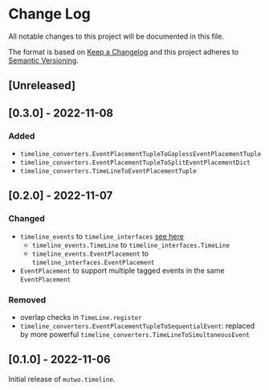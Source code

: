# Change Log

All notable changes to this project will be documented in this file.

The format is based on [Keep a Changelog](http://keepachangelog.com/)
and this project adheres to [Semantic Versioning](http://semver.org/).

## [Unreleased]

## [0.3.0] - 2022-11-08

### Added
- `timeline_converters.EventPlacementTupleToGaplessEventPlacementTuple`
- `timeline_converters.EventPlacementTupleToSplitEventPlacementDict`
- `timeline_converters.TimeLineToEventPlacementTuple`


## [0.2.0] - 2022-11-07

### Changed
- `timeline_events` to `timeline_interfaces` [see here](ab2cb2bbc086014eb9b60db26679409a36142d68)
    - `timeline_events.TimeLine` to `timeline_interfaces.TimeLine`
    - `timeline_events.EventPlacement` to `timeline_interfaces.EventPlacement`
- `EventPlacement` to support multiple tagged events in the same `EventPlacement`

### Removed
- overlap checks in `TimeLine.register`
- `timeline_converters.EventPlacementTupleToSequentialEvent`: replaced by more powerful `timeline_converters.TimeLineToSimultaneousEvent`


## [0.1.0] - 2022-11-06

Initial release of `mutwo.timeline`.
